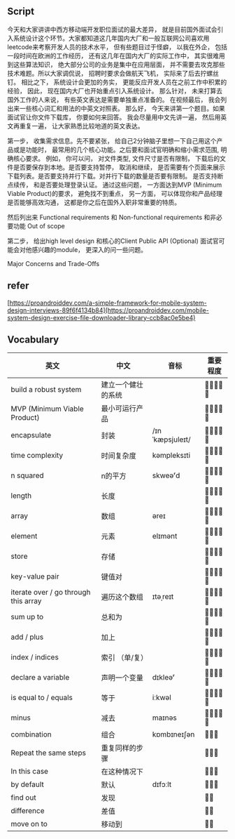 ## Script
今天和大家讲讲中西方移动端开发职位面试的最大差异， 就是目前国外面试会引入系统设计这个环节。大家都知道这几年国内大厂和一般互联网公司喜欢用leetcode来考察开发人员的技术水平， 但有些题目过于怪癖， 以我在外企， 包括一段时间在欧洲的工作经历， 还有这几年在国内大厂的实际工作中， 其实很难用到这些算法知识， 绝大部分公司的业务是集中在应用层面， 并不需要去攻克那些技术难题。所以大家调侃说， 招聘时要求会做航天飞机， 实际来了后去拧螺丝钉。 相比之下， 系统设计会更加的务实， 更能反应开发人员在之前工作中积累的经验， 因此， 现在国内大厂也开始重点引入系统设计。 那么针对， 未来打算去国外工作的人来说， 有些英文表达是需要单独重点准备的。 在视频最后， 我会列出来一些核心词汇和用法的中英文对照表。
那么好， 今天来讲第一个题目。如果面试官让你文件下载库， 你要如何来回答。 我会尽量用中文先讲一遍， 然后用英文再重复一遍， 让大家熟悉比较地道的英文表达。

第一步， 收集需求信息。先不要紧张， 给自己2分钟脑子里想一下自己用这个产品或是功能时， 最常用的几个核心功能。之后要和面试官明确和缩小需求范围, 明确核心要求。
例如， 你可以问， 对文件类型, 文件尺寸是否有限制， 下载后的文件是否要保存到本地。是否要支持暂停， 取消和继续， 是否需要有个页面来展示下载列表。是否要支持并行下载。对并行下载的数量是否要有限制。
是否支持断点续传， 和是否要处理登录认证。
通过这些问题， 一方面达到MVP (Minimum Viable Product)的要求， 避免找不到重点， 另一方面， 可以体现你和产品经理是否能够高效沟通， 这都是你之后在国外入职非常重要的特质。

然后列出来
Functional requirements
和
Non-functional requirements
和非必要功能
Out of scope


第二步， 给出high level design 和核心的Client Public API (Optional)
面试官可能会对他感兴趣的module， 更深入的问一些问题。


Major Concerns and Trade-Offs



## refer
[https://proandroiddev.com/a-simple-framework-for-mobile-system-design-interviews-89f6f4134b84](https://proandroiddev.com/mobile-system-design-exercise-file-downloader-library-ccb8ac0e5be4)

## Vocabulary

|     英文                       	|     中文              	|     音标           	|     重要程度    	|
|--------------------------------	|-----------------------	|--------------------	|-----------------	|
|     build a robust system         	|     建立一个健壮的系统            	|        	|     🌟🌟🌟🌟🌟       	|
|     MVP (Minimum Viable Product)         	|     最小可运行产品            	|        	|     🌟🌟🌟🌟🌟       	|
|     encapsulate         	|     封装            	|    /ɪnˈkæpsjuleɪt/    	|     🌟🌟🌟🌟🌟       	|
|     time complexity            	|     时间复杂度        	|     kəmpleksɪti    	|     🌟🌟🌟🌟🌟       	|
|     n squared                  	|     n的平方           	|     skweəʳd        	|     🌟🌟🌟🌟🌟       	|
|     length                     	|     长度              	|                    	|     🌟🌟🌟🌟🌟       	|
|     array                      	|     数组              	|     əreɪ           	|     🌟🌟🌟🌟🌟       	|
|     element                    	|     元素              	|     elɪmənt        	|     🌟🌟🌟🌟🌟       	|
|     store                      	|     存储              	|                    	|     🌟🌟🌟🌟🌟       	|
|     key-value pair             	|     键值对            	|                    	|     🌟🌟🌟🌟🌟       	|
|     iterate over / go through this array    	|     遍历这个数组      	|     ɪtəˌreɪt       	|     🌟🌟🌟🌟🌟       	|
|     sum up to                  	|     总和为            	|                    	|     🌟🌟🌟🌟🌟       	|
|     add / plus                 	|     加上              	|                    	|     🌟🌟🌟🌟🌟       	|
|     index / indices            	|     索引 （单/复）    	|                    	|     🌟🌟🌟🌟🌟       	|
|     declare a variable         	|     声明一个变量      	|     dɪkleəʳ        	|     🌟🌟🌟🌟🌟       	|
|     is equal to / equals       	|     等于              	|     iːkwəl         	|     🌟🌟🌟🌟🌟       	|
|     minus         	|     减去              	|     maɪnəs         	|     🌟🌟🌟🌟🌟       	|
|     combination                	|     组合              	|     kɒmbɪneɪʃən    	|     🌟🌟🌟         	|
|     Repeat the same steps      	|     重复同样的步骤    	|                    	|     🌟🌟🌟         	|
|     In this case               	|     在这种情况下      	|                    	|     🌟🌟🌟         	|
|     by default                 	|     默认              	|     dɪfɔːlt        	|     🌟🌟🌟         	|
|     find out                   	|     发现              	|                    	|     🌟🌟          	|
|     difference                 	|     差值              	|                    	|     🌟🌟          	|
|     move on to                 	|     移动到            	|                    	|     🌟🌟          	|
